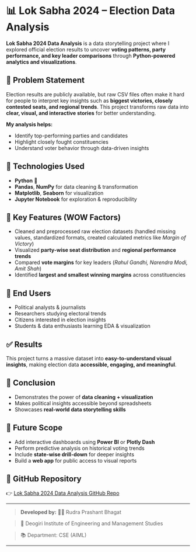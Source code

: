 # 📊 Lok Sabha 2024 – Election Data Analysis

**Lok Sabha 2024 Data Analysis** is a data storytelling project where I explored official election results to uncover **voting patterns, party performance, and key leader comparisons** through **Python-powered analytics and visualizations**.

## 🚀 Problem Statement

Election results are publicly available, but raw CSV files often make it hard for people to interpret key insights such as **biggest victories, closely contested seats, and regional trends**.
This project transforms raw data into **clear, visual, and interactive stories** for better understanding.

**My analysis helps:**

* Identify top-performing parties and candidates
* Highlight closely fought constituencies
* Understand voter behavior through data-driven insights

## 🔧 Technologies Used

* **Python** 🐍
* **Pandas**, **NumPy** for data cleaning & transformation
* **Matplotlib**, **Seaborn** for visualization
* **Jupyter Notebook** for exploration & reproducibility

## 🌟 Key Features (WOW Factors)

* Cleaned and preprocessed raw election datasets (handled missing values, standardized formats, created calculated metrics like *Margin of Victory*)
* Visualized **party-wise seat distribution** and **regional performance trends**
* Compared **vote margins** for key leaders (*Rahul Gandhi, Narendra Modi, Amit Shah*)
* Identified **largest and smallest winning margins** across constituencies

## 👥 End Users

* Political analysts & journalists
* Researchers studying electoral trends
* Citizens interested in election insights
* Students & data enthusiasts learning EDA & visualization

## ✅ Results

This project turns a massive dataset into **easy-to-understand visual insights**, making election data **accessible, engaging, and meaningful**.

## 🧠 Conclusion

* Demonstrates the power of **data cleaning + visualization**
* Makes political insights accessible beyond spreadsheets
* Showcases **real-world data storytelling skills**

## 🔮 Future Scope

* Add interactive dashboards using **Power BI** or **Plotly Dash**
* Perform predictive analysis on historical voting trends
* Include **state-wise drill-down** for deeper insights
* Build a **web app** for public access to visual reports

## 📎 GitHub Repository

👉 [Lok Sabha 2024 Data Analysis GitHub Repo](https://github.com/RudraBhagat/LokSabha-Data-Analysis.git)

---

> **Developed by:**
> 🧑‍💻 Rudra Prashant Bhagat

> 🏫 Deogiri Institute of Engineering and Management Studies

> 📚 Department: CSE (AIML)

---
